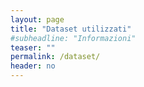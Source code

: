 ```yaml
---
layout: page
title: "Dataset utilizzati"
#subheadline: "Informazioni"
teaser: ""
permalink: /dataset/
header: no
---
```





